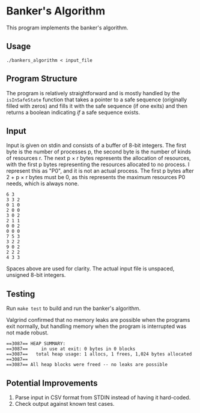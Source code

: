 # Banker's Algorithm

This program implements the banker's algorithm.


## Usage

```
./bankers_algorithm < input_file
```


## Program Structure

The program is relatively straightforward and is mostly handled by the `isInSafeState` function that takes a pointer to a safe sequence (originally filled with zeros) and fills it with the safe sequence (if one exits) and then returns a boolean indicating *if* a safe sequence exists.


## Input

Input is given on stdin and consists of a buffer of 8-bit integers. The first byte is the number of processes p, the second byte is the number of kinds of resources r.  The next p × r bytes represents the allocation of resources, with the first p bytes representing the resources allocated to no process. I represent this as "P0", and it is not an actual process. The first p bytes after 2 + p × r bytes must be 0, as this represents the maximum resources P0 needs, which is always none.

```
6 3
3 3 2
0 1 0
2 0 0
3 0 2
2 1 1
0 0 2
0 0 0
7 5 3
3 2 2
9 0 2
2 2 2
4 3 3
```
Spaces above are used for clarity. The actual input file is unspaced, unsigned 8-bit integers.


## Testing

Run `make test` to build and run the banker's algorithm.

Valgrind confirmed that no memory leaks are possible when the programs exit normally, but handling memory when the program is interrupted was not made robust.

```
==3087== HEAP SUMMARY:
==3087==     in use at exit: 0 bytes in 0 blocks
==3087==   total heap usage: 1 allocs, 1 frees, 1,024 bytes allocated
==3087==
==3087== All heap blocks were freed -- no leaks are possible
```


## Potential Improvements

1. Parse input in CSV format from STDIN instead of having it hard-coded.
2. Check output against known test cases.

